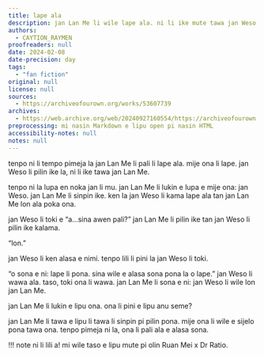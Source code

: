 ```yaml
---
title: lape ala
description: jan Lan Me li wile lape ala. ni li ike mute tawa jan Weso.
authors:
  - CAYTION_RAYMEN
proofreaders: null
date: 2024-02-08
date-precision: day
tags:
  - "fan fiction"
original: null
license: null
sources:
  - https://archiveofourown.org/works/53607739
archives:
  - https://web.archive.org/web/20240927160554/https://archiveofourown.org/works/53607739
preprocessing: mi nasin Markdown e lipu open pi nasin HTML
accessibility-notes: null
notes: null
---
```


tenpo ni li tempo pimeja la jan Lan Me li pali li lape ala. mije ona li lape. jan Weso li pilin ike la, ni li ike tawa jan Lan Me.

tenpo ni la lupa en noka jan li mu. jan Lan Me li lukin e lupa e mije ona: jan Weso. jan Lan Me li sinpin ike. ken la jan Weso li kama lape ala tan jan Lan Me lon ala poka ona.

jan Weso li toki e “a…sina awen pali?” jan Lan Me li pilin ike tan jan Weso li pilin ike kalama.

“lon.”

jan Weso li ken alasa e nimi. tenpo lili li pini la jan Weso li toki.

“o sona e ni: lape li pona. sina wile e alasa sona pona la o lape.” jan Weso li wawa ala. taso, toki ona li wawa. jan Lan Me li sona e ni: jan Weso li wile lon jan Lan Me.

jan Lan Me li lukin e lipu ona. ona li pini e lipu anu seme?

jan Lan Me li tawa e lipu li tawa li sinpin pi pilin pona. mije ona li wile e sijelo pona tawa ona. tenpo pimeja ni la, ona li pali ala e alasa sona.

!!! note
ni li lili a! mi wile taso e lipu mute pi olin Ruan Mei x Dr Ratio.
